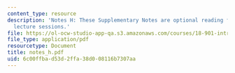 ```yaml
---
content_type: resource
description: 'Notes H: These Supplementary Notes are optional reading for the corresponding
  lecture sessions.'
file: https://ol-ocw-studio-app-qa.s3.amazonaws.com/courses/18-901-introduction-to-topology-fall-2004/6c00ffbad53d2ffa38d008116b7307aa_notes_h.pdf
file_type: application/pdf
resourcetype: Document
title: notes_h.pdf
uid: 6c00ffba-d53d-2ffa-38d0-08116b7307aa
---
```

